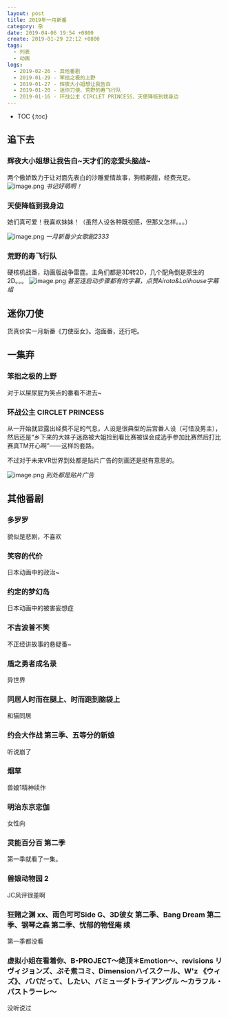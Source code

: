 ```yaml
---
layout: post
title: 2019年一月新番
category: 杂
date: 2019-04-06 19:54 +0800
create: 2019-01-29 22:12 +0800
tags:
  - 列表
  - 动画
logs:
  - 2019-02-26 - 其他番剧
  - 2019-01-29 - 笨拙之极的上野
  - 2019-01-27 - 辉夜大小姐想让我告白
  - 2019-01-20 - 迷你刀使、荒野的寿飞行队
  - 2019-01-16 - 环战公主 CIRCLET PRINCESS、天使降临到我身边
---
```


- TOC
{:toc}

## 追下去
### 辉夜大小姐想让我告白~天才们的恋爱头脑战~
两个傲娇致力于让对面先表白的沙雕爱情故事，狗粮齁甜，经费充足。
![image.png](https://i.loli.net/2019/01/27/5c4d65af32209.png)
*书记好萌啊！*

### 天使降临到我身边
她们真可爱！我喜欢妹妹！（虽然人设各种既视感，但那又怎样。。。）

![image.png](https://i.loli.net/2019/01/20/5c4369a4a656b.png)
*一月新番少女歌剧2333*

### 荒野的寿飞行队
硬核机战番，动画版战争雷霆。主角们都是3D转2D，几个配角倒是原生的2D。。。
![image.png](https://i.loli.net/2019/01/21/5c449f1c26e8a.png)
*甚至连启动步骤都有的字幕，点赞Airota&Lolihouse字幕组*

## 迷你刀使
货真价实一月新番《刀使巫女》。泡面番，还行吧。

## 一集弃
### 笨拙之极的上野
对于以屎尿屁为笑点的番看不进去~

### 环战公主 CIRCLET PRINCESS
从一开始就显露出经费不足的气息，人设是很典型的后宫番人设（可惜没男主），然后还是“乡下来的大妹子迷路被大姐捡到看比赛被误会成选手参加比赛然后打比赛真TM开心啊”——这样的套路。

不过对于未来VR世界到处都是贴片广告的刻画还是挺有意思的。

![image.png](https://i.loli.net/2019/01/16/5c3eef13419f7.png)
*到处都是贴片广告*

## 其他番剧
### 多罗罗
貌似是悲剧，不喜欢
### 笑容的代价
日本动画中的政治~
### 约定的梦幻岛
日本动画中的被害妄想症
### 不吉波普不笑
不正经讲故事的悬疑番~
### 盾之勇者成名录
异世界
### 同居人时而在腿上、时而跑到脑袋上
和猫同居
### 约会大作战 第三季、五等分的新娘
听说崩了
### 烟草
兽娘1精神续作
### 明治东京恋伽
女性向
### 灵能百分百 第二季
第一季就看了一集。
### 兽娘动物园 2
JC风评很差啊
### 狂赌之渊 xx、雨色可可Side G、3D彼女 第二季、Bang Dream 第二季、钢琴之森 第二季、忧郁的物怪庵 续
第一季都没看
### 虚拟小姐在看着你、B-PROJECT～绝顶＊Emotion～、revisions リヴィジョンズ、ぷそ煮コミ、Dimensionハイスクール、W'z 《ウィズ》、パパだって、したい、バミューダトライアングル ～カラフル・パストラーレ～
没听说过
